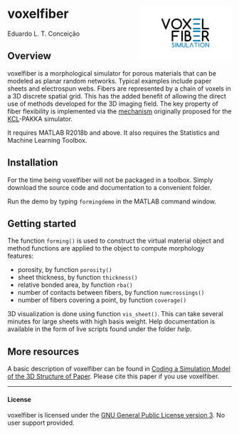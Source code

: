 
<!-- README.md is generated from README.Rmd. Please edit that file -->

# voxelfiber <img src="help/figures/logo.png" align="right" height="120" />

Eduardo L. T. Conceição

## Overview

voxelfiber is a morphological simulator for porous materials that can be
modeled as planar random networks. Typical examples include paper sheets
and electrospun webs. Fibers are represented by a chain of voxels in a
3D discrete spatial grid. This has the added benefit of allowing the
direct use of methods developed for the 3D imaging field. The key
property of fiber flexibility is implemented via the
[mechanism](https://doi.org/10.1103/PhysRevLett.73.3475) originally
proposed for the [KCL](http://kcl.fi)-PAKKA simulator.

It requires MATLAB R2018b and above. It also requires the Statistics and
Machine Learning Toolbox.

## Installation

For the time being voxelfiber will not be packaged in a toolbox. Simply
download the source code and documentation to a convenient folder.

Run the demo by typing `formingdemo` in the MATLAB command window.

## Getting started

The function `forming()` is used to construct the virtual material
object and method functions are applied to the object to compute
morphology features:

  - porosity, by function `porosity()`
  - sheet thickness, by function `thickness()`
  - relative bonded area, by function `rba()`
  - number of contacts between fibers, by function `numcrossings()`
  - number of fibers covering a point, by function `coverage()`

3D visualization is done using function `vis_sheet()`. This can take
several minutes for large sheets with high basis weight. Help
documentation is available in the form of live scripts found under the
folder *help*.

## More resources

A basic description of voxelfiber can be found in [Coding a Simulation
Model of the 3D Structure of
Paper](https://doi.org/10.1007/978-3-642-12712-0_27). Please cite this
paper if you use voxelfiber.

-----

#### License

voxelfiber is licensed under the [GNU General Public License
version 3](https://opensource.org/licenses/GPL-3.0). No user support
provided.
